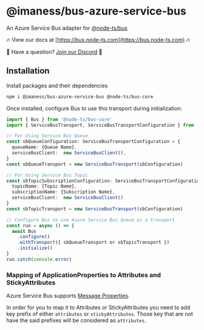 # @imaness/bus-azure-service-bus

An Azure Service Bus adapter for [@node-ts/bus](https://bus.node-ts.com)

🔥 View our docs at [https://bus.node-ts.com](https://bus.node-ts.com) 🔥

🤔 Have a question? [Join our Discord](https://discord.gg/Gg7v4xt82X) 🤔

## Installation

Install packages and their dependencies

```bash
npm i @imaness/bus-azure-service-bus @node-ts/bus-core
```

Once installed, configure Bus to use this transport during initialization:

```typescript
import { Bus } from '@node-ts/bus-core'
import { ServiceBusTransport, ServiceBusTransportConfiguration } from '@imaness/bus-azure-service-bus'

// For Using Service Bus Queue
const sbQueueConfiguration: ServiceBusTransportConfiguration = {
  queueName: {Queue Name},
  serviceBusClient:  new ServiceBusClient(),
}
const sbQueueTransport = new ServiceBusTransport(sbConfiguration)

// For Using Service Bus Topic
const sbTopicSubscriptionConfiguration: ServiceBusTransportConfiguration = {
  topicName: {Topic Name},
  subscriptionName: {Subscription Name},
  serviceBusClient:  new ServiceBusClient()
}
const sbTopicTransport = new ServiceBusTransport(sbConfiguration)

// Configure Bus to use Azure Service Bus Queue as a transport
const run = async () => {
  await Bus
    .configure()
    .withTransport({ sbQueueTransport or sbTopicTransport })
    .initialize()
}
run.catch(console.error)
```

### Mapping of ApplicationProperties to Attributes and StickyAttributes

Azure Service Bus supports [Message Properties](https://docs.microsoft.com/en-us/rest/api/servicebus/message-headers-and-properties#message-properties). 

In order for you to map it to Attributes or StickyAttributes you need to add key prefix of either `attributes` or `stickyAttributes`. Those key that are not have the said prefixes will be considered as `attributes`.
